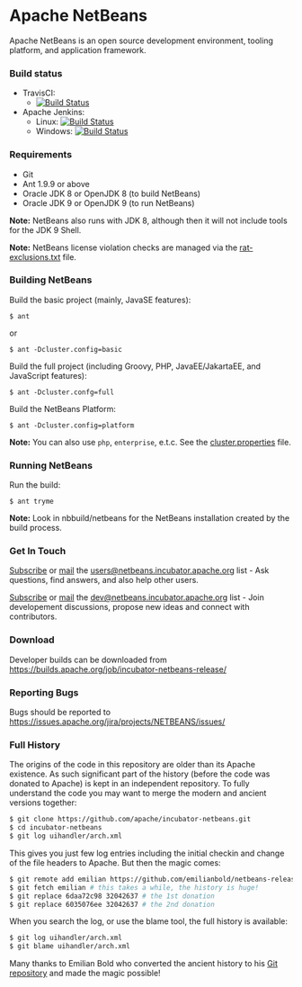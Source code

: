 <!--

    Licensed to the Apache Software Foundation (ASF) under one
    or more contributor license agreements.  See the NOTICE file
    distributed with this work for additional information
    regarding copyright ownership.  The ASF licenses this file
    to you under the Apache License, Version 2.0 (the
    "License"); you may not use this file except in compliance
    with the License.  You may obtain a copy of the License at

      http://www.apache.org/licenses/LICENSE-2.0

    Unless required by applicable law or agreed to in writing,
    software distributed under the License is distributed on an
    "AS IS" BASIS, WITHOUT WARRANTIES OR CONDITIONS OF ANY
    KIND, either express or implied.  See the License for the
    specific language governing permissions and limitations
    under the License.

-->

# Apache NetBeans

Apache NetBeans is an open source development environment, tooling platform, and application framework.

### Build status
   * TravisCI:
     * [![Build Status](https://travis-ci.org/apache/incubator-netbeans.svg?branch=master)](https://travis-ci.org/apache/incubator-netbeans)
   * Apache Jenkins: 
     * Linux: [![Build Status](https://builds.apache.org/job/incubator-netbeans-linux/badge/icon)](https://builds.apache.org/job/incubator-netbeans-linux/)
     * Windows: [![Build Status](https://builds.apache.org/job/incubator-netbeans-windows/badge/icon)](https://builds.apache.org/job/incubator-netbeans-windows/)

### Requirements

  * Git
  * Ant 1.9.9 or above
  * Oracle JDK 8 or OpenJDK 8 (to build NetBeans)
  * Oracle JDK 9 or OpenJDK 9 (to run NetBeans)

**Note:** NetBeans also runs with JDK 8, although then it will not include tools for the JDK 9 Shell.

**Note:** NetBeans license violation checks are managed via the [rat-exclusions.txt](https://github.com/apache/incubator-netbeans/blob/master/nbbuild/rat-exclusions.txt) file.

### Building NetBeans

Build the basic project (mainly, JavaSE features):
```
$ ant
```
or
```
$ ant -Dcluster.config=basic
```
Build the full project (including Groovy, PHP, JavaEE/JakartaEE, and JavaScript features):
```
$ ant -Dcluster.confg=full
```
Build the NetBeans Platform:
```
$ ant -Dcluster.config=platform
```

**Note:** You can also use `php`, `enterprise`, e.t.c. See the [cluster.properties](https://github.com/apache/incubator-netbeans/blob/master/nbbuild/cluster.properties) file.

### Running NetBeans

Run the build:
```
$ ant tryme
```

**Note:** Look in nbbuild/netbeans for the NetBeans installation created by the build process.

### Get In Touch

[Subscribe](mailto:users-subscribe@netbeans.incubator.apache.org) or [mail](mailto:users@netbeans.incubator.apache.org) the [users@netbeans.incubator.apache.org](mailto:users@netbeans.incubator.apache.org) list - Ask questions, find answers, and also help other users.

[Subscribe](mailto:dev-subscribe@netbeans.incubator.apache.org) or [mail](mailto:dev@netbeans.incubator.apache.org) the [dev@netbeans.incubator.apache.org](mailto:dev@netbeans.incubator.apache.org) list - Join developement discussions, propose new ideas and connect with contributors.

### Download

Developer builds can be downloaded from https://builds.apache.org/job/incubator-netbeans-release/

### Reporting Bugs

Bugs should be reported to https://issues.apache.org/jira/projects/NETBEANS/issues/

### Full History

The origins of the code in this repository are older than its Apache existence.
As such significant part of the history (before the code was donated to Apache)
is kept in an independent repository. To fully understand the code
you may want to merge the modern and ancient versions together:

```bash
$ git clone https://github.com/apache/incubator-netbeans.git
$ cd incubator-netbeans
$ git log uihandler/arch.xml
```

This gives you just few log entries including the initial checkin and
change of the file headers to Apache. But then the magic comes:

```bash
$ git remote add emilian https://github.com/emilianbold/netbeans-releases.git
$ git fetch emilian # this takes a while, the history is huge!
$ git replace 6daa72c98 32042637 # the 1st donation
$ git replace 6035076ee 32042637 # the 2nd donation
```

When you search the log, or use the blame tool, the full history is available:

```bash
$ git log uihandler/arch.xml
$ git blame uihandler/arch.xml
```

Many thanks to Emilian Bold who converted the ancient history to his
[Git repository](https://github.com/emilianbold/netbeans-releases)
and made the magic possible!
